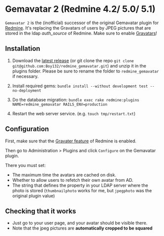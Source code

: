 # Gemavatar 2 (Redmine 4.2/ 5.0/ 5.1)
``Gemavatar 2`` is the (inofficial) successor of the original Gemavatar plugin for [Redmine](https://www.redmine.org/).
It's replacing the Gravatars of users by JPEG pictures that are stored in the ldap _auth_source_ of Redmine.
Make sure to enable [Gravatars](https://www.redmine.org/projects/redmine/wiki/RedmineSettings#Use-Gravatar-user-icons)!

Installation
------------

1. Download the [latest release](https://github.com/Boy132/redmine_gemavatar/releases/latest) (or git clone the repo `git clone git@github.com:Boy132/redmine_gemavatar.git`) and unzip it in the plugins folder.
Please be sure to rename the folder to `redmine_gemavatar` if necessary.

2. Install required gems:
`bundle install --without development test --no-deployment`

3. Do the database migration:
`bundle exec rake redmine:plugins NAME=redmine_gemavatar RAILS_ENV=production`

4. Restart the web server service. (e.g. `touch tmp/restart.txt`)

Configuration
-------------

First, make sure that the [Gravater feature](https://www.redmine.org/projects/redmine/wiki/RedmineSettings#Use-Gravatar-user-icons) of Redmine is enabled.

Then go to Administration > Plugins and click ``Configure`` on the Gemavatar
plugin.

There you must set:

- The maximum time the avatars are cached on disk.
- Whether to allow users to refetch their own avatar from AD.
- The string that defines the property in your LDAP server where the photo is stored (`thumbnailphoto` works for me, but `jpegphoto` was the original plugin value)

Checking that it works
----------------------

* Just go to your user page, and your avatar should be visible there.
* Note that the jpeg pictures are **automatically cropped to be squared**
